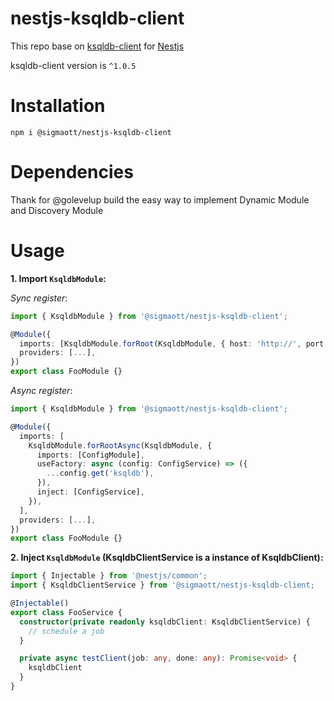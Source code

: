 # nestjs-ksqldb-client

This repo base on [ksqldb-client](@streaminy/ksqldb-client)  for [Nestjs](https://github.com/nestjs/nest)

ksqldb-client version is `^1.0.5`

# Installation

```
npm i @sigmaott/nestjs-ksqldb-client
```

# Dependencies

Thank for @golevelup build the easy way to implement Dynamic Module and Discovery Module

# Usage

**1. Import `KsqldbModule`:**

_Sync register_:

```TypeScript
import { KsqldbModule } from '@sigmaott/nestjs-ksqldb-client';

@Module({
  imports: [KsqldbModule.forRoot(KsqldbModule, { host: 'http://', port: 8088})], // Same as configuring an ksqldb-client
  providers: [...],
})
export class FooModule {}
```

_Async register_:

```TypeScript
import { KsqldbModule } from '@sigmaott/nestjs-ksqldb-client';

@Module({
  imports: [
    KsqldbModule.forRootAsync(KsqldbModule, {
      imports: [ConfigModule],
      useFactory: async (config: ConfigService) => ({
        ...config.get('ksqldb'),
      }),
      inject: [ConfigService],
    }),
  ],
  providers: [...],
})
export class FooModule {}
```

**2. Inject `KsqldbModule` (KsqldbClientService is a instance of KsqldbClient):**

```TypeScript
import { Injectable } from '@nestjs/common';
import { KsqldbClientService } from '@sigmaott/nestjs-ksqldb-client;

@Injectable()
export class FooService {
  constructor(private readonly ksqldbClient: KsqldbClientService) {
    // schedule a job
  }

  private async testClient(job: any, done: any): Promise<void> {
    ksqldbClient
  }
}
```
